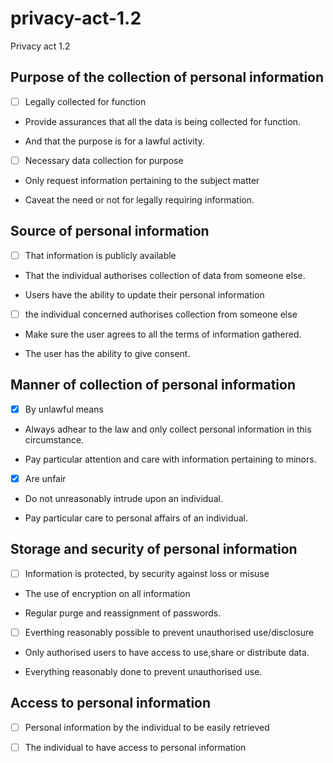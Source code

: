 # privacy-act-1.2
Privacy act 1.2
## Purpose of the collection of personal information

-[ ] Legally collected for function

* Provide assurances that all the data is being collected for function.

* And that the purpose is for a lawful activity.

-[ ] Necessary data collection for purpose

* Only request information pertaining to the subject matter

* Caveat the need or not for legally requiring information.

## Source of personal information

-[ ] That information is publicly available

* That the individual authorises collection of data from someone else.

* Users have the ability to update their personal information

-[ ] the individual concerned authorises collection from someone else

* Make sure the user agrees to all the terms of information gathered.

* The user has the ability to give consent.

## Manner of collection of personal information

-[x] By unlawful means

* Always adhear to the law and only collect personal information in this circumstance.

* Pay particular attention and care with information pertaining to minors.

-[x] Are unfair

* Do not unreasonably intrude upon an individual.

* Pay particular care to personal affairs of an individual.

## Storage and security of personal information

-[ ] Information is protected, by security against loss or misuse

* The use of encryption on all information

* Regular purge and reassignment of passwords.

-[ ] Everthing reasonably possible to prevent unauthorised use/disclosure

* Only authorised users to have access to use,share or distribute data.

* Everything reasonably done to prevent unauthorised use.

## Access to personal information

-[ ] Personal information by the individual to be easily retrieved

-[ ] The individual to have access to personal information
